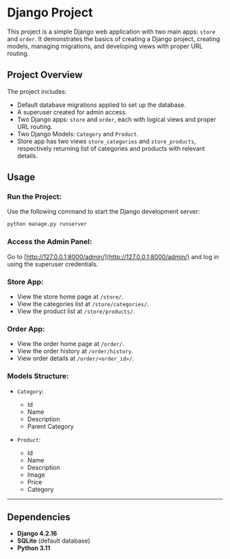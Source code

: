 # **Django Project**

This project is a simple Django web application with two main apps: `store` and `order`. It demonstrates the basics of creating a Django project, creating models, managing migrations, and developing views with proper URL routing.

## **Project Overview**

The project includes:
- Default database migrations applied to set up the database.
- A superuser created for admin access.
- Two Django apps: `store` and `order`, each with logical views and proper URL routing.
- Two Django Models: `Category` and `Product`.
- Store app has two views `store_categories` and `store_products`, respectively returning list of categories and products with relevant details. 

## **Usage**

### **Run the Project:**
Use the following command to start the Django development server:

```bash
python manage.py runserver
```

### **Access the Admin Panel:**
Go to [http://127.0.0.1:8000/admin/](http://127.0.0.1:8000/admin/) and log in using the superuser credentials.

### **Store App:**
- View the store home page at `/store/`.
- View the categories list at `/store/categories/`.
- View the product list at `/store/products/`.

### **Order App:**
- View the order home page at `/order/`.
- View the order history at `/order/history`.
- View order details at `/order/<order_id>/`.

### **Models Structure:**
- `Category`:
  - Id
  - Name
  - Description
  - Parent Category

- `Product`:
  - Id
  - Name
  - Description
  - Image
  - Price
  - Category

---

## **Dependencies**
- **Django 4.2.16**
- **SQLite** (default database)
- **Python 3.11**
